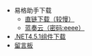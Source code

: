 
* 易格助手下载
    * [直链下载（较慢）](https://e-cells.cn/install/vsto/file/易格助手安装包.exe)
    * [蓝奏云（密码:eeee）](https://huly.lanzouj.com/b04qleygb)
* [.NET4.5.1组件下载](https://huly.lanzouj.com/iS7sy19wtegh)
* [留言板](https://support.qq.com/products/306482)